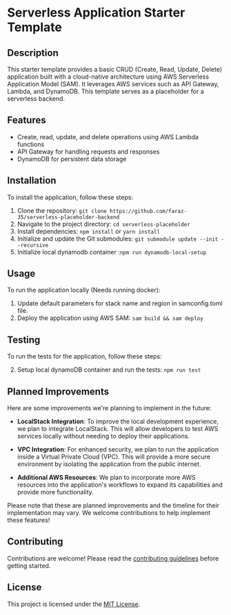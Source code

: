 # Serverless Application Starter Template

## Description

This starter template provides a basic CRUD (Create, Read, Update, Delete) application built with a cloud-native architecture using AWS Serverless Application Model (SAM). It leverages AWS services such as API Gateway, Lambda, and DynamoDB. This template serves as a placeholder for a serverless backend.

## Features

-   Create, read, update, and delete operations using AWS Lambda functions
-   API Gateway for handling requests and responses
-   DynamoDB for persistent data storage

## Installation

To install the application, follow these steps:

1. Clone the repository: `git clone https://github.com/faraz-35/serverless-placeholder-backend`
2. Navigate to the project directory: `cd serverless-placeholder`
3. Install dependencies: `npm install` or `yarn install`
4. Initialize and update the Git submodules: `git submodule update --init --recursive`
5. Initialize local dynamodb container :`npm run dynamodb-local-setup`

## Usage

To run the application locally (Needs running docker):

1. Update default parameters for stack name and region in samconfig.toml file.
2. Deploy the application using AWS SAM: `sam build && sam deploy`

## Testing

To run the tests for the application, follow these steps:

2. Setup local dynamoDB container and run the tests: `npm run test`

## Planned Improvements

Here are some improvements we're planning to implement in the future:

-   **LocalStack Integration**: To improve the local development experience, we plan to integrate LocalStack. This will allow developers to test AWS services locally without needing to deploy their applications.

-   **VPC Integration**: For enhanced security, we plan to run the application inside a Virtual Private Cloud (VPC). This will provide a more secure environment by isolating the application from the public internet.

-   **Additional AWS Resources**: We plan to incorporate more AWS resources into the application's workflows to expand its capabilities and provide more functionality.

Please note that these are planned improvements and the timeline for their implementation may vary. We welcome contributions to help implement these features!

## Contributing

Contributions are welcome! Please read the [contributing guidelines](./CONTRIBUTING.md) before getting started.

## License

This project is licensed under the [MIT License](./LICENSE.md).
